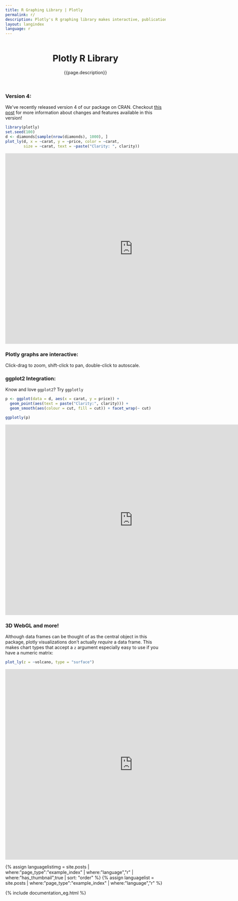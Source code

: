 ```yaml
---
title: R Graphing Library | Plotly
permalink: r/
description: Plotly's R graphing library makes interactive, publication-quality graphs online. Examples of how to make line plots, scatter plots, area charts, bar charts, error bars, box plots, histograms, heatmaps, subplots, multiple-axes, polar charts and bubble charts.
layout: langindex
language: r
---
```


<header class="--welcome">
  <div class="--welcome-body">
    <!--div.--wrap-inner-->
    <div class="--title">
      <div class="--category-img"><img src="https://plot.ly/gh-pages/documentation/static/images/python-small.png" alt=""></div>
      <div class="--body">
        <h1>Plotly R Library</h1>
        <p>{{page.description}}</consectetur>
        </p>
      </div>
    </div>
  </div>
</header>

### Version 4:
We've recently released version 4 of our package on CRAN. Checkout [this post](http://moderndata.plot.ly/upgrading-to-plotly-4-0-and-above/) for more information about changes and features available in this version!

```r
library(plotly)
set.seed(100)
d <- diamonds[sample(nrow(diamonds), 1000), ]
plot_ly(d, x = ~carat, y = ~price, color = ~carat,
        size = ~carat, text = ~paste("Clarity: ", clarity))
```

<iframe src="https://plot.ly/~RPlotBot/3260.embed" width="800" height="600" id="igraph" scrolling="no" seamless="seamless" frameBorder="0"> </iframe>

### Plotly graphs are interactive:
Click-drag to zoom, shift-click to pan, double-click to autoscale.

### ggplot2 Integration:
Know and love `ggplot2`? Try `ggplotly`

```r
p <- ggplot(data = d, aes(x = carat, y = price)) +
  geom_point(aes(text = paste("Clarity:", clarity))) +
  geom_smooth(aes(colour = cut, fill = cut)) + facet_wrap(~ cut)

ggplotly(p)
```

<iframe src="https://plot.ly/~RPlotBot/3262.embed" width="800" height="600" id="igraph" scrolling="no" seamless="seamless" frameBorder="0"> </iframe>

### 3D WebGL and more!
Although data frames can be thought of as the central object in this package, plotly visualizations don't actually _require_ a data frame. This makes chart types that accept a `z` argument especially easy to use if you have a numeric matrix:

```r
plot_ly(z = ~volcano, type = "surface")
```

<iframe src="https://plot.ly/~RPlotBot/3264.embed" width="800" height="600" id="igraph" scrolling="no" seamless="seamless" frameBorder="0"> </iframe>

{% assign languagelistimg = site.posts | where:"page_type":"example_index" | where:"language","r"  | where:"has_thumbnail",true | sort: "order"  %}
{% assign languagelist = site.posts | where:"page_type":"example_index" | where:"language","r" %}

{% include documentation_eg.html %}

